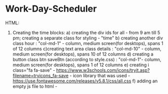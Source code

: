# Work-Day-Scheduler
HTML:
1. Creating the time blocks:
a) creating the div ids for all - from 9 am till 5 pm; creating a separate class for styling - "time"
b) creating another div class hour : "col-md-1" - column, medium screen(for desktops), spans 1 of 12 columns
c)creating text area class details : "col-md-10" - column, medium screen(for desktops), spans 10 of 12 columns
d) creating a button class btn saveBtn (according to style.css) : "col-md-1"- column, medium screen(for desktops), spans 1 of 12 columns
e) creating i class="fa fa-save" - https://www.w3schools.com/icons/tryit.asp?filename=tryicons_fa-save - icon library that was used - https://use.fontawesome.com/releases/v5.8.1/css/all.css
f) adding an empty js file to html - <script src=""></script>
